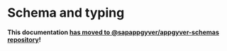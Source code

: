 # Schema and typing

**This documentation [has moved to @sapappgyver/appgyver-schemas repository](https://github.tools.sap/AppGyver/appgyver-schemas/blob/main/docs/SCHEMA.md)!**
